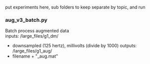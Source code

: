 put experiments here, 
sub folders to keep separate by topic, and run

### aug_v3_batch.py  
Batch process augmented data  
inputs: /large_files/g1_dm/  
  * downsampled (125 hertz), millivolts (divide by 1000)
outputs: /large_files/g1_aug/
  * filename + "_aug.mat"
